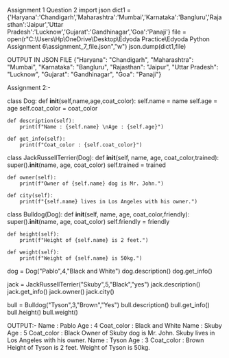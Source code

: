 Assignment 1 Question 2
import json
dict1 = {'Haryana':'Chandigarh','Maharashtra':'Mumbai','Karnataka':'Bangluru','Rajasthan':'Jaipur','Uttar Pradesh':'Lucknow','Gujarat':'Gandhinagar','Goa':'Panaji'}
file = open(r"C:\Users\Hp\OneDrive\Desktop\Edyoda Practice\Edyoda Python Assignment 6\assignment_7_file.json","w")
json.dump(dict1,file)


OUTPUT IN JSON FILE
{"Haryana": "Chandigarh", "Maharashtra": "Mumbai", "Karnataka": "Bangluru", "Rajasthan": "Jaipur", "Uttar Pradesh": "Lucknow", "Gujarat": "Gandhinagar", "Goa": "Panaji"}

Assignment 2:-

class Dog:
    def __init__(self,name,age,coat_color):
        self.name = name
        self.age = age
        self.coat_color = coat_color

    def description(self):
        print(f"Name : {self.name} \nAge : {self.age}")
    
    def get_info(self):
        print(f"Coat_color : {self.coat_color}")
    
class JackRussellTerrier(Dog):
    def __init__(self, name, age, coat_color,trained):
        super().__init__(name, age, coat_color)
        self.trained = trained
    
    def owner(self):
        print(f"Owner of {self.name} dog is Mr. John.")
        
    def city(self):
        print(f"{self.name} lives in Los Angeles with his owner.")

class Bulldog(Dog):
    def __init__(self, name, age, coat_color,friendly):
        super().__init__(name, age, coat_color)
        self.friendly = friendly

    def height(self):
        print(f"Height of {self.name} is 2 feet.")
    
    def weight(self):
        print(f"Weight of {self.name} is 50kg.")

dog = Dog("Pablo",4,"Black and White")
dog.description()
dog.get_info()

jack = JackRussellTerrier("Skuby",5,"Black","yes")
jack.description()
jack.get_info()
jack.owner()
jack.city()

bull = Bulldog("Tyson",3,"Brown","Yes")
bull.description()
bull.get_info()
bull.height()
bull.weight()


OUTPUT:-
Name : Pablo 
Age : 4
Coat_color : Black and White
Name : Skuby 
Age : 5
Coat_color : Black
Owner of Skuby dog is Mr. John.
Skuby lives in Los Angeles with his owner.
Name : Tyson 
Age : 3
Coat_color : Brown
Height of Tyson is 2 feet.
Weight of Tyson is 50kg.
